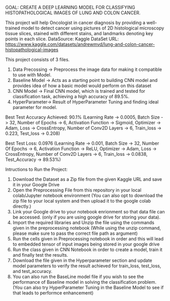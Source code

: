 GOAL: CREATE A DEEP LEARNING MODEL FOR CLASSIFYING HISTOPATHOLOGICAL IMAGES OF LUNG AND COLON CANCER.

This project will help Oncologist in cancer diagnosis by providing a well-trained model to detect cancer using pictures of 2D histological microscopy tissue slices, stained with different stains, and landmarks denoting key points in each slice. 
DataSource: Kaggle
DataSet URL: https://www.kaggle.com/datasets/andrewmvd/lung-and-colon-cancer-histopathological-images

This project consists of 3 files.
1) Data Precossing -> Preprocess the image data for making it compatible to use with Model.
2) Baseline Model  -> Acts as a starting point to building CNN model and provides idea of how a basic model would perform on this dataset
3) CNN Model -> Final CNN model, which is trained and tested for classification task, achieving a high accuracy of 89.5%.
4) HyperParameter-> Result of HyperParameter Tuning and finding ideal parameter for model.

Best Test Accuracy Achieved: 90.1% (Learning Rate -> 0.0005, Batch Size -> 32, Number of Epochs -> 6, Activation Function -> Sigmoid, Optimizer -> Adam, Loss -> CrossEntropy, Number of Conv2D Layers -> 6, Train_loss -> 0.223, Test_loss -> 0.208)

Best Test Loss: 0.0976 (Learning Rate -> 0.001, Batch Size -> 32, Number Of Epochs -> 6, Activation Function -> ReLU, Optimizer -> Adam, Loss -> CrossEntropy, Number of Conv2D Layers -> 6, Train_loss -> 0.0838, Test_Accuracy -> 89.53%)


Intructions to Run the Project:
1) Download the Dataset as a Zip file from the given Kaggle URL and save it in your Google Drive
2) Open the Preprocessing File from this repository in your local colab/Jupyter notebook environment (You can also opt to download the zip file to your local system and then upload it to the google colab directly.)
3) Link your Google drive to your notebook enrionment so that data file can be accessed. (only if you are using google drive for storing your data).
4) Import the required libraries and Unzip the file using the commands given in the preprocessing notebook (While using the unzip command, please make sure to pass the correct file path as argument)
5) Run the cells given in Preprocessing notebook in order and this will lead to embedded tensor of input images being stored in your google drive
6) Run the class given in CNN Notebook in order to create a model, train it and finally test the results.
7) Download the file given in the Hyperparameter section and update model parameters to verify the result achieved for train_loss, test_loss, and test_accuracy.
8) You can also run the BaseLine model file if you wish to see the performance of Baseline model in solving the classification problem.
   (You can also try HyperParameter Tuning in the Baseline Model to see if that leads to performce enhancement)
